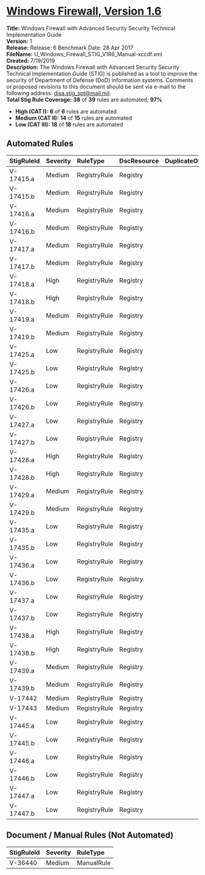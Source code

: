 # [Windows Firewall, Version 1.6](https://github.com/Microsoft/PowerStig/wiki/WindowsFirewall-All-1.6)

**Title:** Windows Firewall with Advanced Security Security Technical Implementation Guide  
**Version:** 1  
**Release:** Release: 6 Benchmark Date: 28 Apr 2017  
**FileName:** U_Windows_Firewall_STIG_V1R6_Manual-xccdf.xml  
**Created:** 7/19/2019  
**Description:** The Windows Firewall with Advanced Security Security Technical Implementation Guide (STIG) is published as a tool to improve the security of Department of Defense (DoD) information systems. Comments or proposed revisions to this document should be sent via e-mail to the following address: disa.stig_spt@mail.mil.  
**Total Stig Rule Coverage:** **38** of **39** rules are automated; **97%**

* **High (CAT I):** **6** of **6** rules are automated
* **Medium (CAT II):** **14** of **15** rules are automated
* **Low (CAT III):** **18** of **18** rules are automated

## Automated Rules

| StigRuleId | Severity | RuleType | DscResource | DuplicateOf |
| :---- | :---- | :---- | :---- | :---- |
| V-17415.a | Medium | RegistryRule | Registry |  |
| V-17415.b | Medium | RegistryRule | Registry |  |
| V-17416.a | Medium | RegistryRule | Registry |  |
| V-17416.b | Medium | RegistryRule | Registry |  |
| V-17417.a | Medium | RegistryRule | Registry |  |
| V-17417.b | Medium | RegistryRule | Registry |  |
| V-17418.a | High | RegistryRule | Registry |  |
| V-17418.b | High | RegistryRule | Registry |  |
| V-17419.a | Medium | RegistryRule | Registry |  |
| V-17419.b | Medium | RegistryRule | Registry |  |
| V-17425.a | Low | RegistryRule | Registry |  |
| V-17425.b | Low | RegistryRule | Registry |  |
| V-17426.a | Low | RegistryRule | Registry |  |
| V-17426.b | Low | RegistryRule | Registry |  |
| V-17427.a | Low | RegistryRule | Registry |  |
| V-17427.b | Low | RegistryRule | Registry |  |
| V-17428.a | High | RegistryRule | Registry |  |
| V-17428.b | High | RegistryRule | Registry |  |
| V-17429.a | Medium | RegistryRule | Registry |  |
| V-17429.b | Medium | RegistryRule | Registry |  |
| V-17435.a | Low | RegistryRule | Registry |  |
| V-17435.b | Low | RegistryRule | Registry |  |
| V-17436.a | Low | RegistryRule | Registry |  |
| V-17436.b | Low | RegistryRule | Registry |  |
| V-17437.a | Low | RegistryRule | Registry |  |
| V-17437.b | Low | RegistryRule | Registry |  |
| V-17438.a | High | RegistryRule | Registry |  |
| V-17438.b | High | RegistryRule | Registry |  |
| V-17439.a | Medium | RegistryRule | Registry |  |
| V-17439.b | Medium | RegistryRule | Registry |  |
| V-17442 | Medium | RegistryRule | Registry |  |
| V-17443 | Medium | RegistryRule | Registry |  |
| V-17445.a | Low | RegistryRule | Registry |  |
| V-17445.b | Low | RegistryRule | Registry |  |
| V-17446.a | Low | RegistryRule | Registry |  |
| V-17446.b | Low | RegistryRule | Registry |  |
| V-17447.a | Low | RegistryRule | Registry |  |
| V-17447.b | Low | RegistryRule | Registry |  |

## Document / Manual Rules (Not Automated)

| StigRuleId | Severity | RuleType |
| :---- | :---- | :---- |
| V-36440 | Medium | ManualRule |
